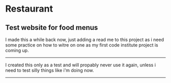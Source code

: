 # Restaurant
## Test website for food menus

I made this a while back now, just adding a read me to this project as i need some practice on how to witre on one as my first code institute project is coming up.

---

I created this only as a test and will propably never use it again, unless i need to test silly things like i'm doing now.

---
